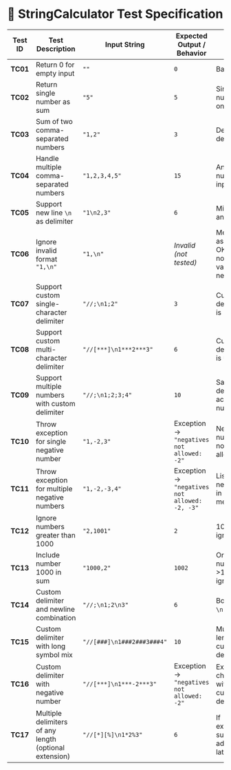 # 🧮 StringCalculator Test Specification

| **Test ID** | **Test Description** | **Input String** | **Expected Output / Behavior** | **Notes** |
|--------------|----------------------|------------------|--------------------------------|------------|
| **TC01** | Return 0 for empty input | `""` | `0` | Base case |
| **TC02** | Return single number as sum | `"5"` | `5` | Single number only |
| **TC03** | Sum of two comma-separated numbers | `"1,2"` | `3` | Default delimiter `,` |
| **TC04** | Handle multiple comma-separated numbers | `"1,2,3,4,5"` | `15` | Any number of inputs |
| **TC05** | Support new line `\n` as delimiter | `"1\n2,3"` | `6` | Mix of `,` and `\n` |
| **TC06** | Ignore invalid format `"1,\n"` | `"1,\n"` | *Invalid (not tested)* | Mentioned as “not OK”, but no validation needed |
| **TC07** | Support custom single-character delimiter | `"//;\n1;2"` | `3` | Custom delimiter is `;` |
| **TC08** | Support custom multi-character delimiter | `"//[***]\n1***2***3"` | `6` | Custom delimiter is `***` |
| **TC09** | Support multiple numbers with custom delimiter | `"//;\n1;2;3;4"` | `10` | Same delimiter across all numbers |
| **TC10** | Throw exception for single negative number | `"1,-2,3"` | Exception → `"negatives not allowed: -2"` | Negative numbers not allowed |
| **TC11** | Throw exception for multiple negative numbers | `"1,-2,-3,4"` | Exception → `"negatives not allowed: -2, -3"` | List all negatives in message |
| **TC12** | Ignore numbers greater than 1000 | `"2,1001"` | `2` | 1001 ignored |
| **TC13** | Include number 1000 in sum | `"1000,2"` | `1002` | Only numbers >1000 ignored |
| **TC14** | Custom delimiter and newline combination | `"//;\n1;2\n3"` | `6` | Both `;` and `\n` work |
| **TC15** | Custom delimiter with long symbol mix | `"//[###]\n1###2###3###4"` | `10` | Multi-length custom delimiter |
| **TC16** | Custom delimiter with negative number | `"//[***]\n1***-2***3"` | Exception → `"negatives not allowed: -2"` | Exception check with custom delimiter |
| **TC17** | Multiple delimiters of any length (optional extension) | `"//[*][%]\n1*2%3"` | `6` | If extended support added later |
